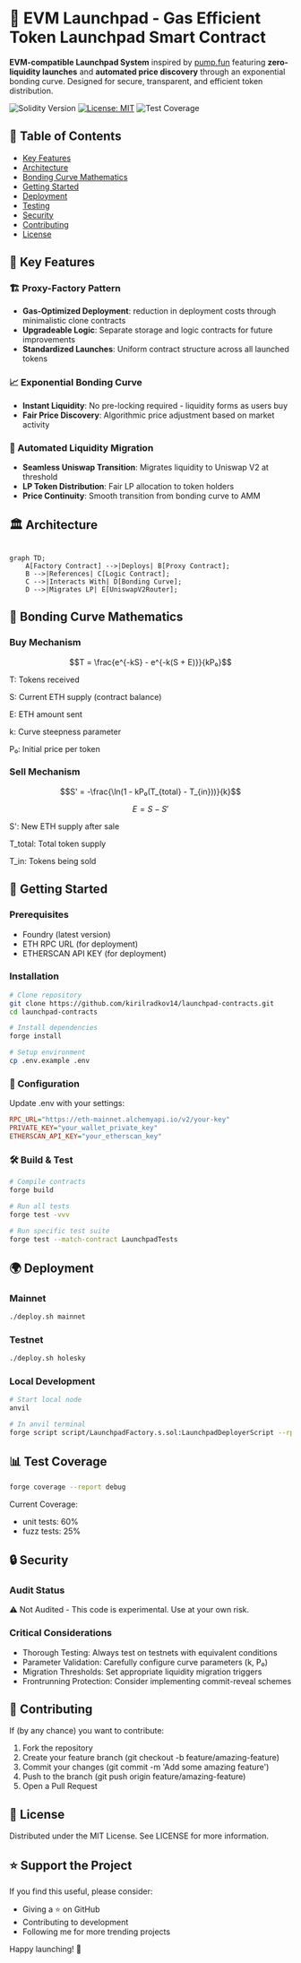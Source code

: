 # 🚀 EVM Launchpad - Gas Efficient Token Launchpad Smart Contract

**EVM-compatible Launchpad System** inspired by [pump.fun](https://pump.fun) featuring **zero-liquidity launches** and **automated price discovery** through an exponential bonding curve. Designed for secure, transparent, and efficient token distribution.

![Solidity Version](https://img.shields.io/badge/Solidity-^0.8.28-informational)
[![License: MIT](https://img.shields.io/badge/License-MIT-yellow.svg)](https://opensource.org/licenses/MIT)
![Test Coverage](https://img.shields.io/badge/Test_Coverage-60%25-brightgreen)

## 📖 Table of Contents
- [Key Features](#-key-features)
- [Architecture](#-architecture)
- [Bonding Curve Mathematics](#-bonding-curve-mathematics)
- [Getting Started](#-getting-started)
- [Deployment](#-deployment)
- [Testing](#-testing)
- [Security](#-security)
- [Contributing](#-contributing)
- [License](#-license)

## 🌟 Key Features

### 🏗 Proxy-Factory Pattern
- **Gas-Optimized Deployment**: reduction in deployment costs through minimalistic clone contracts
- **Upgradeable Logic**: Separate storage and logic contracts for future improvements
- **Standardized Launches**: Uniform contract structure across all launched tokens

### 📈 Exponential Bonding Curve
- **Instant Liquidity**: No pre-locking required - liquidity forms as users buy
- **Fair Price Discovery**: Algorithmic price adjustment based on market activity

### 🔄 Automated Liquidity Migration
- **Seamless Uniswap Transition**: Migrates liquidity to Uniswap V2 at threshold
- **LP Token Distribution**: Fair LP allocation to token holders
- **Price Continuity**: Smooth transition from bonding curve to AMM

## 🏛 Architecture

```mermaid

graph TD;
    A[Factory Contract] -->|Deploys| B[Proxy Contract];
    B -->|References| C[Logic Contract];
    C -->|Interacts With| D[Bonding Curve];
    D -->|Migrates LP| E[UniswapV2Router];

```

## 🧮 Bonding Curve Mathematics

### Buy Mechanism
```math
T = \frac{e^{-kS} - e^{-k(S + E)}}{kP₀}
```
T: Tokens received

S: Current ETH supply (contract balance)

E: ETH amount sent

k: Curve steepness parameter

P₀: Initial price per token

### Sell Mechanism
```math
S' = -\frac{\ln(1 - kP₀(T_{total} - T_{in}))}{k}
```
```math
E = S - S'
```
S': New ETH supply after sale

T_total: Total token supply

T_in: Tokens being sold

## 🚀 Getting Started

### Prerequisites
- Foundry (latest version)
- ETH RPC URL (for deployment)
- ETHERSCAN API KEY (for deployment)

### Installation
```bash
# Clone repository
git clone https://github.com/kirilradkov14/launchpad-contracts.git
cd launchpad-contracts

# Install dependencies
forge install

# Setup environment
cp .env.example .env
```

### 🔧 Configuration
Update .env with your settings:

```ini
RPC_URL="https://eth-mainnet.alchemyapi.io/v2/your-key"
PRIVATE_KEY="your_wallet_private_key"
ETHERSCAN_API_KEY="your_etherscan_key"
```

### 🛠️ Build & Test
```bash
# Compile contracts
forge build

# Run all tests
forge test -vvv

# Run specific test suite
forge test --match-contract LaunchpadTests
```

## 🌍 Deployment

### Mainnet
```bash
./deploy.sh mainnet
```

### Testnet
```bash
./deploy.sh holesky
```

### Local Development
```bash
# Start local node
anvil

# In anvil terminal
forge script script/LaunchpadFactory.s.sol:LaunchpadDeployerScript --rpc-url http://localhost:8545 --broadcast
```

## 📊 Test Coverage
```bash
forge coverage --report debug
```

Current Coverage:
- unit tests: 60%
- fuzz tests: 25%

## 🔒 Security

### Audit Status
⚠️ Not Audited - This code is experimental. Use at your own risk.

### Critical Considerations
- Thorough Testing: Always test on testnets with equivalent conditions
- Parameter Validation: Carefully configure curve parameters (k, P₀)
- Migration Thresholds: Set appropriate liquidity migration triggers
- Frontrunning Protection: Consider implementing commit-reveal schemes

## 🤝 Contributing
If (by any chance) you want to contribute:

1. Fork the repository
2. Create your feature branch (git checkout -b feature/amazing-feature)
3. Commit your changes (git commit -m 'Add some amazing feature')
4. Push to the branch (git push origin feature/amazing-feature)
5. Open a Pull Request

## 📜 License
Distributed under the MIT License. See LICENSE for more information.

## ⭐️ Support the Project
If you find this useful, please consider:
- Giving a ⭐️ on GitHub
- Contributing to development
- Following me for more trending projects

Happy launching! 🚀